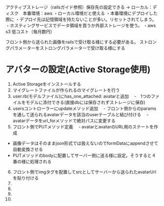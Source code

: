 

アクティブストレージ（railsガイド参照）保存先の設定できる
→ ローカル：ディスク　本番環境：aws
・ローカル環境だと使える
・本番環境にデプロイした際に
・デプロイ先は記憶領域を持たないことが多い。リセットされてしまう。
・ホスティングサービスでデータ領域を買うか外部ストレージを使う。
・aws s3 低コスト（毎月数円）

フロント側から送られた画像をrailsで受け取る様にする必要がある。
ストロングパラメーターをストロングパラメーターで受け取る様にする


# アバターの設定(Active Storage使用)
1. Active Storageをインストールする
2. マイグレートファイルが作られるのマイグレートを行う
3. user.rb(モデルファイル)にhas_one_attached: avatarと追加
　-　1つのファイルをモデルに添付できる(直接dbには保存されずストレージに保存)
4. usersコントローラーにupdateメソッド追加
　- フロント側からのparamsを通して送られるavatarデータを該当のuserテーブルと結び付ける
　- avatarデータをurl_forメソッドで絶対パスに変更する
5. フロント側でPUTメソッド定義
　- avatarとavatarのURL用のステートを作成 
  - 画像データはそのままjson形式では扱えないのでformDataにappendさせて自動変換させる
  - PUTメソッドのbodyに配置してサーバー側に送る様に設定。そうすると４番の様に処理される
6. フロント側でimgタグを配置してsrcとしてサーバーから送られたavatarUrlを貼り付ける
7. 
8. 
9. 
10. 


